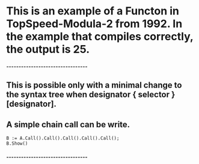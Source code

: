 # This is an example of a Functon in TopSpeed-Modula-2 from 1992. In the example that compiles correctly, the output is 25.
#### ---------------------------------

## This is possible only with a minimal change to the syntax tree when designator { selector } [designator].

## A simple chain call can be write.

	B := A.Call().Call().Call().Call().Call();
	B.Show()

#### ---------------------------------
